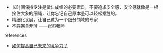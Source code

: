 - 长时间保持专注是做出成绩的必要素质，不要追求安全感，安全感就像是一根拴住大象的细绳，让你忘记自己原本是可以轻松摆脱的。
- 精细化发展，让自己成为一个细分领域的专家
- 不要妄自菲薄 ——张鸽老师

references:
- [如何提高自己未来的竞争力？](https://www.zhihu.com/question/302477829/answer/532556109)
